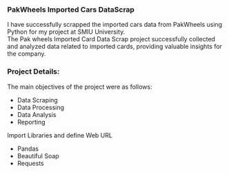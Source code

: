 ### PakWheels Imported Cars DataScrap 
 I have successfully scrapped the imported cars data from PakWheels using Python for my project at SMIU University. <br />
The Pak wheels Imported Card Data Scrap project successfully collected and
analyzed data related to imported cards, providing valuable insights for the
company. <br />

### Project Details: 
The main objectives of the project were as follows: <br />
- Data Scraping
- Data Processing
- Data Analysis
- Reporting

Import Libraries and define Web URL <br />
- Pandas
- Beautiful Soap
- Requests
